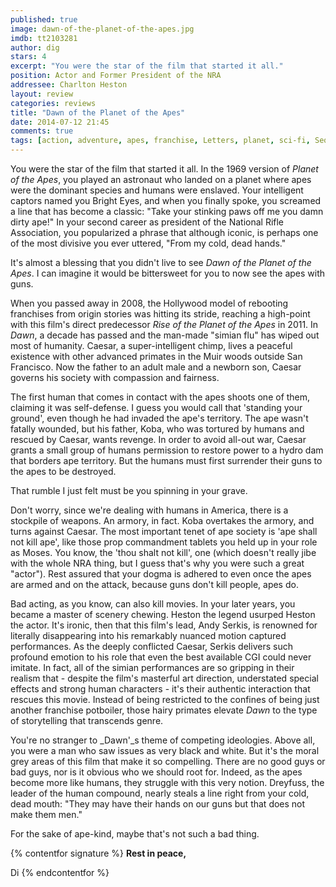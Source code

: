 ```yaml
---
published: true
image: dawn-of-the-planet-of-the-apes.jpg
imdb: tt2103281
author: dig
stars: 4
excerpt: "You were the star of the film that started it all."
position: Actor and Former President of the NRA
addressee: Charlton Heston
layout: review
categories: reviews
title: "Dawn of the Planet of the Apes"
date: 2014-07-12 21:45
comments: true
tags: [action, adventure, apes, franchise, Letters, planet, sci-fi, Sequel]
---
```

You were the star of the film that started it all. In the 1969 version of _Planet of the Apes_, you played an astronaut who landed on a planet where apes were the dominant species and humans were enslaved. Your intelligent captors named you Bright Eyes, and when you finally spoke, you screamed a line that has become a classic: "Take your stinking paws off me you damn dirty ape!" In your second career as president of the National Rifle Association, you popularized a phrase that although iconic, is perhaps one of the most divisive you ever uttered, "From my cold, dead hands."

It's almost a blessing that you didn't live to see _Dawn of the Planet of the Apes_. I can imagine it would be bittersweet for you to now see the apes with guns.

When you passed away in 2008, the Hollywood model of rebooting franchises from origin stories was hitting its stride, reaching a high-point with this film's direct predecessor _Rise of the Planet of the Apes_ in 2011. In _Dawn_, a decade has passed and the man-made "simian flu" has wiped out most of humanity. Caesar, a super-intelligent chimp, lives a peaceful existence with other advanced primates in the Muir woods outside San Francisco. Now the father to an adult male and a newborn son, Caesar governs his society with compassion and fairness.

The first human that comes in contact with the apes shoots one of them, claiming it was self-defense. I guess you would call that 'standing your ground', even though he had invaded the ape's territory. The ape wasn't fatally wounded, but his father, Koba, who was tortured by humans and rescued by Caesar, wants revenge. In order to avoid all-out war, Caesar grants a small group of humans permission to restore power to a hydro dam that borders ape territory. But the humans must first surrender their guns to the apes to be destroyed.

That rumble I just felt must be you spinning in your grave.

Don't worry, since we're dealing with humans in America, there is a stockpile of weapons. An armory, in fact. Koba overtakes the armory, and turns against Caesar. The most important tenet of ape society is 'ape shall not kill ape', like those prop commandment tablets you held up in your role as Moses. You know, the 'thou shalt not kill', one (which doesn't really jibe with the whole NRA thing, but I guess that's why you were such a great "actor"). Rest assured that your dogma is adhered to even once the apes are armed and on the attack, because guns don't kill people, apes do.

Bad acting, as you know, can also kill movies. In your later years, you became a master of scenery chewing. Heston the legend usurped Heston the actor. It's ironic, then that this film's lead, Andy Serkis, is renowned for literally disappearing into his remarkably nuanced motion captured performances. As the deeply conflicted Caesar, Serkis delivers such profound emotion to his role that even the best available CGI could never imitate. In fact, all of the simian performances are so gripping in their realism that - despite the film's masterful art direction, understated special effects and strong human characters - it's their authentic interaction that rescues this movie. Instead of being restricted to the confines of being just another franchise potboiler, those hairy primates elevate _Dawn_ to the type of storytelling that transcends genre. 

You're no stranger to _Dawn'_s theme of competing ideologies. Above all, you were a man who saw issues as very black and white. But it's the moral grey areas of this film that make it so compelling. There are no good guys or bad guys, nor is it obvious who we should root for. Indeed, as the apes become more like humans, they struggle with this very notion. Dreyfuss, the leader of the human compound, nearly steals a line right from your cold, dead mouth: "They may have their hands on our guns but that does not make them men."

For the sake of ape-kind, maybe that's not such a bad thing.

{% contentfor signature %}
**Rest in peace,**

Di
{% endcontentfor %}